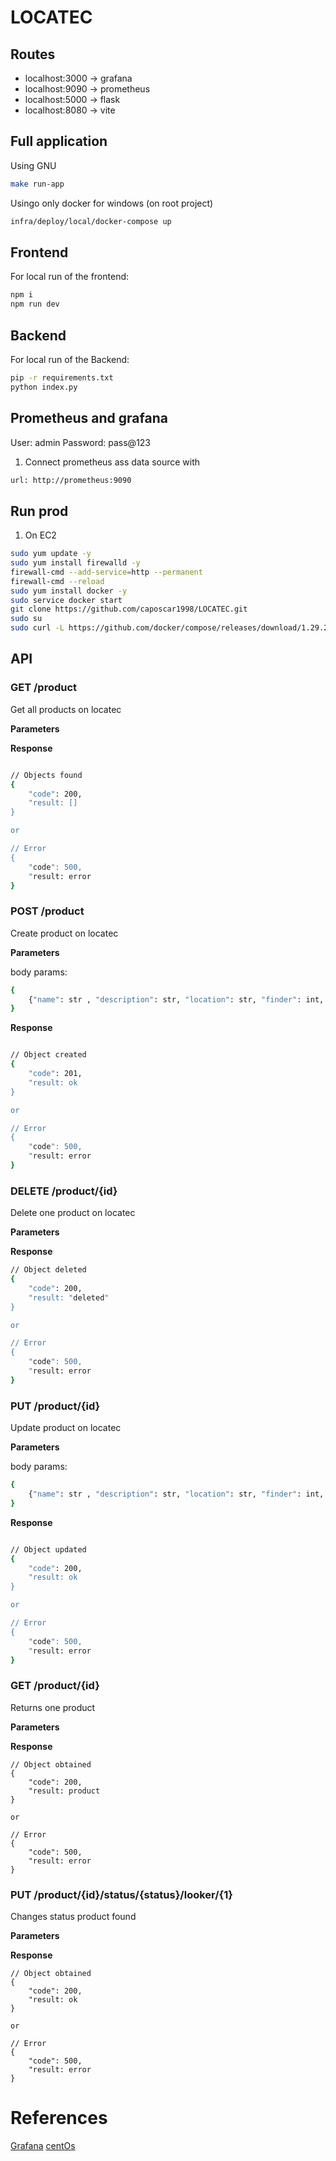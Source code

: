 # LOCATEC

## Routes

- localhost:3000 -> grafana
- localhost:9090 -> prometheus
- localhost:5000 -> flask
- localhost:8080 -> vite

## Full application

Using GNU

```bash
make run-app
```

Usingo only docker for windows (on root project)

```bash
infra/deploy/local/docker-compose up
```


## Frontend

For local run of the frontend:

```bash
npm i
npm run dev
```

## Backend

For local run of the Backend:

```bash
pip -r requirements.txt
python index.py
```

## Prometheus and grafana

User: admin 
Password: pass@123

1. Connect prometheus ass data source with

```bash
url: http://prometheus:9090
```

## Run prod

1. On EC2

```bash
sudo yum update -y
sudo yum install firewalld -y 
firewall-cmd --add-service=http --permanent
firewall-cmd --reload
sudo yum install docker -y
sudo service docker start
git clone https://github.com/caposcar1998/LOCATEC.git
sudo su
sudo curl -L https://github.com/docker/compose/releases/download/1.29.2/docker-compose-$(uname -s)-$(uname -m) -o /usr/local/bin/docker-compose
```

## API


### GET /product

Get all products on locatec

**Parameters**


**Response**

```bash

// Objects found
{
    "code": 200,
    "result: []
}

or

// Error
{
    "code": 500,
    "result: error
}

```

### POST /product

Create product on locatec

**Parameters**

body params: 

```bash
{
    {"name": str , "description": str, "location": str, "finder": int, "color": str, "looker": int, "category": str}
}
```

**Response**

```bash

// Object created
{
    "code": 201,
    "result: ok
}

or

// Error
{
    "code": 500,
    "result: error
}

```

### DELETE /product/{id}

Delete one product on locatec

**Parameters**


**Response**

```bash
// Object deleted
{
    "code": 200,
    "result: "deleted"
}

or

// Error
{
    "code": 500,
    "result: error
}

```

### PUT /product/{id}

Update product on locatec

**Parameters**

body params:

```bash
{
    {"name": str , "description": str, "location": str, "finder": int, "color": str, "looker": int}
}
```

**Response**

```bash

// Object updated
{
    "code": 200,
    "result: ok
}

or

// Error
{
    "code": 500,
    "result: error
}

```

### GET /product/{id}

Returns one product

**Parameters**


**Response**

```
// Object obtained
{
    "code": 200,
    "result: product
}

or

// Error
{
    "code": 500,
    "result: error
}

```

### PUT /product/{id}/status/{status}/looker/{1}

Changes status product found

**Parameters**


**Response**

```
// Object obtained
{
    "code": 200,
    "result: ok
}

or

// Error
{
    "code": 500,
    "result: error
}

```

# References

[Grafana](https://medium.com/swlh/generate-and-track-metrics-for-flask-api-applications-using-prometheus-and-grafana-55ddd39866f0)
[centOs](https://docs.rackspace.com/support/how-to/centos-7-apache-and-php-install/)
